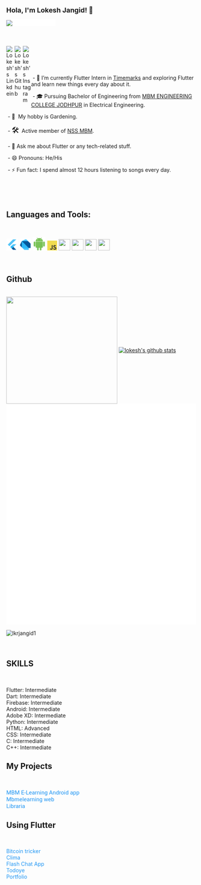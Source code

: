 <p><b>&nbsp;<h1 style="font-size: large;">Hola, I'm Lokesh Jangid! 👋</h1>
  </b></p><div class="nz oa ob dy x" style="background-color: white; box-sizing: inherit; color: rgba(0, 0, 0, 0.8); font-family: medium-content-sans-serif-font, -apple-system, BlinkMacSystemFont, &quot;Segoe UI&quot;, Roboto, Oxygen, Ubuntu, Cantarell, &quot;Open Sans&quot;, &quot;Helvetica Neue&quot;, sans-serif; margin-bottom: 32px; max-height: 131px; max-width: 131px; overflow: hidden;"><img role="presentation" src="https://miro.medium.com/fit/c/197/197/1*BcsfXcXrI1AA89-9A9ffHA.jpeg" style="box-sizing: inherit; vertical-align: middle;" width="131" /></div><p><b><span style="font-size: large;"><br /></span></b>


<a href="https://linkedin.com/in/lkrjangid">
  <img align="left" alt="Lokesh's Linkdein" src="https://cdn.jsdelivr.net/npm/simple-icons@v3/icons/linkedin.svg" width="22px" />
</a>
<a href="https://github.com/lkrjangid1">
  <img align="left" alt="Lokesh's Github" src="https://cdn.jsdelivr.net/npm/simple-icons@v3/icons/github.svg" width="22px" />
</a>
<a href="https://instagram.com/lkrjangid/">
  <img align="left" alt="Lokesh's Instagram" src="https://cdn.jsdelivr.net/npm/simple-icons@v3/icons/instagram.svg" width="22px" />
  
</a><br /></p><p><br /></p><p>&nbsp;- 🔭 I’m currently Flutter Intern in <a href="http://timemarks.in/">Timemarks</a> and exploring Flutter and learn new things every day about it.&nbsp;</p><p>&nbsp;- 🎓 Pursuing Bachelor of Engineering from <a href="http://mbm.ac.in/">MBM ENGINEERING COLLEGE JODHPUR</a> in Electrical Engineering.</p><p>&nbsp;- 🎄&nbsp; My hobby is Gardening.</p><p>&nbsp;-&nbsp;<span style="font-size: 20px;">🛠</span><span style="font-size: x-small;">&nbsp;</span>&nbsp;Active member of <a href="https://nssmbm.weebly.com/">NSS MBM</a>.&nbsp;&nbsp;</p><p>&nbsp;- 💬 Ask me about Flutter or any tech-related stuff.&nbsp;</p><p>&nbsp;- 😄 Pronouns: He/His&nbsp;</p><p>&nbsp;- ⚡ Fun fact: I spend almost 12 hours listening to songs every day.</p><p><br /></p><p>&nbsp;

<h2>Languages and Tools:</h2><br/> 

<code><img height="31" src="https://raw.githubusercontent.com/github/explore/80688e429a7d4ef2fca1e82350fe8e3517d3494d/topics/flutter/flutter.png" width="31" /></code>
<code><img height="31" src="https://raw.githubusercontent.com/github/explore/80688e429a7d4ef2fca1e82350fe8e3517d3494d/topics/dart/dart.png" width="31" /></code>
<code><img height="35" src="https://raw.githubusercontent.com/github/explore/80688e429a7d4ef2fca1e82350fe8e3517d3494d/topics/android/android.png" width="35" /></code>
<code><img height="26" src="https://raw.githubusercontent.com/github/explore/80688e429a7d4ef2fca1e82350fe8e3517d3494d/topics/javascript/javascript.png" width="26" /></code>
<code><img border="0" data-original-height="749" data-original-width="768" height="30" src="https://upload.wikimedia.org/wikipedia/commons/thumb/c/c2/Adobe_XD_CC_icon.svg/768px-Adobe_XD_CC_icon.svg.png" width="31" /></code>
<code><img border="0" data-original-height="749" data-original-width="768" height="30" src="https://cdn4.iconfinder.com/data/icons/google-i-o-2016/512/google_firebase-2-512.png" width="31" /></code>
<code><img border="0" data-original-height="749" data-original-width="768" height="30" src="https://upload.wikimedia.org/wikipedia/commons/thumb/9/98/WordPress_blue_logo.svg/1024px-WordPress_blue_logo.svg.png" width="31" /></code>
 <code><img border="0" data-original-height="749" data-original-width="768" height="30" src="https://cdn.iconscout.com/icon/free/png-512/weebly-1-282554.png" width="31" /></code>
    
<br/>      
      
<h2>Github</h2><br/> 
    
<a href="https://github.com/lkrjangid1">
  <img align="center" height="285" src="https://github-readme-stats.vercel.app/api/top-langs/?username=lkrjangid1&amp;theme=light&amp;hide_langs_below=1" width="295" /></a>
<a href="https://github.com/lkrjangid1">
 <img align="center" alt="lokesh's github stats" src="https://github-readme-stats.vercel.app/api?username=lkrjangid1&amp;show_icons=true&amp;theme=light&amp;line_height=27" /></a>
 <br/> 
  <a href="https://github.com/lkrjangid1">
 <img align="center" alt="lokesh's github stats" src="https://raw.githubusercontent.com/lkrjangid1/lkrjangid1-github-stats/master/generated/overview.svg" /></a>
  <a href="https://github.com/lkrjangid1">
 <img align="center" alt="lokesh's github stats" src="https://raw.githubusercontent.com/lkrjangid1/lkrjangid1-github-stats/master/generated/languages.svg" /></a>

![lkrjangid1](https://metrics.lecoq.io/lkrjangid1?template=classic&base.header=0&gists=1&lines=1&config.timezone=America%2FToronto)


<br/> 
<h2>SKILLS</h2><br/> 

  Flutter: Intermediate<br/> 
  Dart: Intermediate<br/> 
  Firebase: Intermediate<br/> 
  Android: Intermediate<br/> 
  Adobe XD: Intermediate<br/> 
  Python: Intermediate<br/> 
  HTML: Advanced<br/> 
  CSS: Intermediate<br/> 
  C: Intermediate<br/> 
  C++: Intermediate<br/> 
  
  
<h2>My Projects</h2><br/> 

  <a href="https://drive.google.com/file/d/1PSU4hplQJojZ4DDhSDDTN69ECxAhvPep/view?usp=sharing" style="color: #2196f3; font-family: Roboto, sans-serif; font-size: 15px; text-decoration-line: none;">MBM E-Learning Android app</a><br/> 
  <a href="https://mbmec.weebly.com/" style="color: #2196f3; font-family: Roboto, sans-serif; font-size: 15px; text-decoration-line: none;">Mbmelearning web</a><br/> 
  <a href="https://mbmlibraria.herokuapp.com/" style="color: #2196f3; font-family: Roboto, sans-serif; font-size: 15px; text-decoration-line: none;">Libraria</a><br/> 

<h2>Using Flutter</h2><br/> 

  <a href="https://github.com/lkrjangid1/bitcoin_tricker" style="color: #2196f3; text-decoration-line: none;">Bitcoin tricker</a><br/> 
  <a href="https://github.com/lkrjangid1/clima" style="color: #2196f3; text-decoration-line: none;">Clima</a><br/> 
  <a href="http://github.com/lkrjangid1/flashchatapp" style="color: #2196f3; text-decoration-line: none;">Flash Chat App</a><br/> 
  <a href="https://github.com/lkrjangid1/Todoye" style="color: #2196f3; text-decoration-line: none;"></a><a href="https://github.com/lkrjangid1/Todoye" style="color: #2196f3; text-decoration-line: none;">Todoye</a><br/> 
  <a href="https://lkrjangidportfolio.vercel.app/#/" style="color: #2196f3; text-decoration-line: none;"></a><a href="https://lkrjangidportfolio.vercel.app/#/" style="color: #2196f3; text-decoration-line: none;">Portfolio</a><br/> 

  



